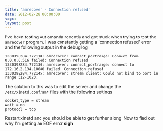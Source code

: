 ```yaml
---
title: 'amrecover - Connection refused'
date: 2012-02-28 00:00:00 
tags: 
layout: post
---
```

I've been testing out amanda recently and got stuck when trying to test the `amrecover` program. I was constantly getting a 'connection refused' error and the following output in the debug log

```
1330398284.772118: amrecover: connect_portrange: Connect from 0.0.0.0.516 failed: Connection refused
1330398284.772130: amrecover: connect_portrange: connect to 172.16.2.134.10080 failed: Connection refused
1330398284.772145: amrecover: stream_client: Could not bind to port in range 512-1023.
```

The solution to this was to edit the server and change the `/etc/xinetd.conf/am*` files with the following settings

```
socket_type = stream
wait = no
protocol = tcp
```

Restart xinetd and you should be able to get further along. Now to find out why I'm getting an EOF error **sigh**

